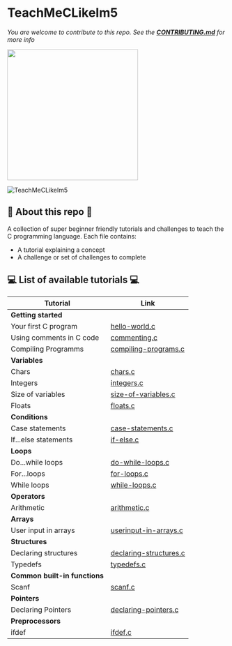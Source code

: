 # TeachMeCLikeIm5

_You are welcome to contribute to this repo. See the [**CONTRIBUTING.md**](./CONTRIBUTING.md) for more info_

<img src="https://inspirezone.tech/wp-content/uploads/2021/10/Accepting-Contributions-for-Hacktoberfest-2021.png" width="300">

![TeachMeCLikeIm5](https://inspirezone.tech/wp-content/uploads/2021/10/TeachMeCLikeIm5_Banner.png)

## 📜 About this repo 📜

A collection of super beginner friendly tutorials and challenges to teach the C programming language.
Each file contains:

- A tutorial explaining a concept
- A challenge or set of challenges to complete

## 💻 List of available tutorials 💻

| Tutorial                      | Link                                                          |
| ----------------------------- | ------------------------------------------------------------- |
| **Getting started**           |
| Your first C program          | [hello-world.c](01-getting-started/hello-world.c)              |
| Using comments in C code      | [commenting.c](01-getting-started/commenting.c)                |
| Compiling Programms           | [compiling-programs.c](01-getting-started/compiling-programs.c)|
| **Variables**                 |
| Chars                         | [chars.c](02-variables/chars.c)                                |
| Integers                      | [integers.c](02-variables/integers.c)                          |
| Size of variables             | [size-of-variables.c](02-variables/size-of-variables.c)        |
| Floats                        | [floats.c](02-variables/floats.c)                              |
| **Conditions**                |
| Case statements               | [case-statements.c](03-conditions/case-statements.c)           |
| If...else statements          | [if-else.c](03-conditions/if-else.c)                           |
| **Loops**                     |
| Do...while loops              | [do-while-loops.c](04-loops/do-while-loops.c)                  |
| For...loops                   | [for-loops.c](04-loops/for-loops.c)                            |
| While loops                   | [while-loops.c](04-loops/while-loops.c)                        |
| **Operators**                 |
| Arithmetic                    | [arithmetic.c](05-operators/arithmetic.c)                      |
| **Arrays**                    |
| User input in arrays          | [userinput-in-arrays.c](06-arrays/userinput-in-arrays.c)       |
| **Structures**                |
| Declaring structures          | [declaring-structures.c](09-structures/declaring-structures.c) |
| Typedefs                      | [typedefs.c](09-structures/typedefs.c)                         |
| **Common built-in functions** |
| Scanf                         | [scanf.c](011-common-built-in-functions/scanf.c)               |
| **Pointers**                  |                                           
| Declaring Pointers            | [declaring-pointers.c](08-pointers/declaring-pointers.c)       |
| **Preprocessors**             |                                           
| ifdef                         | [ifdef.c](10-preprocessors/ifdef.c)                           |
